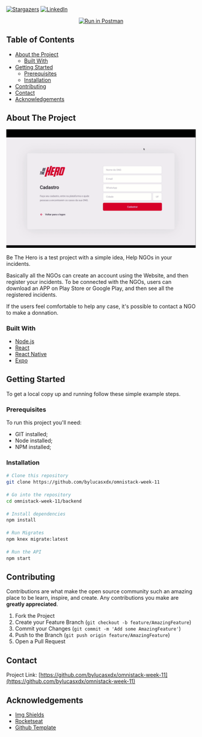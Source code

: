 [![Stargazers][stars-shield]][stars-url]
[![LinkedIn][linkedin-shield]][linkedin-url]

<p align="center">
  <a href="https://app.getpostman.com/run-collection/87ba46eadf45c9c8526d" target="_blank"><img src="https://run.pstmn.io/button.svg" alt="Run in Postman"></a>
</p>


<!-- TABLE OF CONTENTS -->
## Table of Contents

* [About the Project](#about-the-project)
  * [Built With](#built-with)
* [Getting Started](#getting-started)
  * [Prerequisites](#prerequisites)
  * [Installation](#installation)
* [Contributing](#contributing)
* [Contact](#contact)
* [Acknowledgements](#acknowledgements)

<!-- ABOUT THE PROJECT -->
## About The Project

[![Product Name Screen Shot][product-screenshot]](https://example.com)

Be The Hero is a test project with a simple idea, Help NGOs in your incidents.

Basically all the NGOs can create an account using the Website, and then register your incidents.
To be connected with the NGOs, users can download an APP on Play Store or Google Play, and then see all the registered incidents. 

If the users feel comfortable to help any case, it's possible to contact a NGO to make a donnation.

### Built With

- [Node.js](https://nodejs.org/en/) 
- [React](https://reactjs.org)
- [React Native](https://facebook.github.io/react-native/)
- [Expo](https://expo.io/)

<!-- GETTING STARTED -->
## Getting Started

To get a local copy up and running follow these simple example steps.

### Prerequisites

To run this project you'll need:

- GIT installed;
- Node installed;
- NPM installed;

### Installation

```bash
# Clone this repository
git clone https://github.com/bylucasxdx/omnistack-week-11

# Go into the repository
cd omnistack-week-11/backend

# Install dependencies
npm install

# Run Migrates
npm knex migrate:latest 

# Run the API
npm start
```

<!-- CONTRIBUTING -->
## Contributing

Contributions are what make the open source community such an amazing place to be learn, inspire, and create. Any contributions you make are **greatly appreciated**.

1. Fork the Project
2. Create your Feature Branch (`git checkout -b feature/AmazingFeature`)
3. Commit your Changes (`git commit -m 'Add some AmazingFeature'`)
4. Push to the Branch (`git push origin feature/AmazingFeature`)
5. Open a Pull Request


<!-- CONTACT -->
## Contact

Project Link: [https://github.com/bylucasxdx/omnistack-week-11](https://github.com/bylucasxdx/omnistack-week-11)


<!-- ACKNOWLEDGEMENTS -->
## Acknowledgements
* [Img Shields](https://shields.io)
* [Rocketseat](https://rocketseat.com.br/)
* [Github Template](https://github.com/othneildrew/Best-README-Template)


<!-- MARKDOWN LINKS & IMAGES -->
[stars-shield]: https://img.shields.io/github/stars/bylucasxdx/omnistack-week-11
[stars-url]: https://github.com/othneildrew/Best-README-Template/stargazers

[linkedin-shield]: https://img.shields.io/badge/-LinkedIn-black.svg?style=flat-square&logo=linkedin&colorB=555
[linkedin-url]: https://linkedin.com/in/lucassmedeiros

[product-screenshot]: .github/desktop.gif
